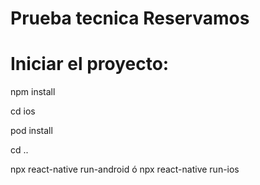 # Prueba tecnica Reservamos
# Iniciar el proyecto:
  npm install 

  cd ios

  pod install

  cd ..

  npx react-native run-android ó npx react-native run-ios
  
